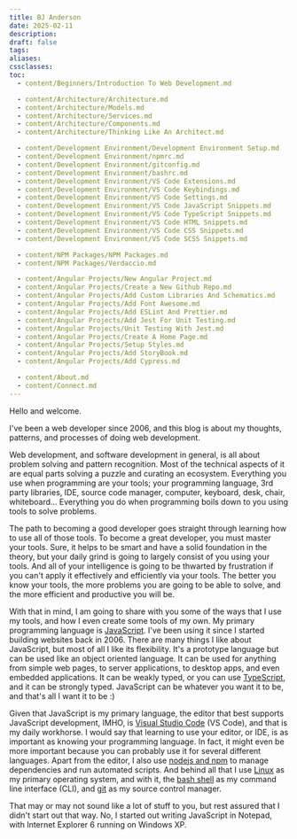 ```yaml
---
title: BJ Anderson
date: 2025-02-11
description:
draft: false
tags:
aliases:
cssclasses:
toc:
  - content/Beginners/Introduction To Web Development.md

  - content/Architecture/Architecture.md
  - content/Architecture/Models.md
  - content/Architecture/Services.md
  - content/Architecture/Components.md
  - content/Architecture/Thinking Like An Architect.md

  - content/Development Environment/Development Environment Setup.md
  - content/Development Environment/npmrc.md
  - content/Development Environment/gitconfig.md
  - content/Development Environment/bashrc.md
  - content/Development Environment/VS Code Extensions.md
  - content/Development Environment/VS Code Keybindings.md
  - content/Development Environment/VS Code Settings.md
  - content/Development Environment/VS Code JavaScript Snippets.md
  - content/Development Environment/VS Code TypeScript Snippets.md
  - content/Development Environment/VS Code HTML Snippets.md
  - content/Development Environment/VS Code CSS Snippets.md
  - content/Development Environment/VS Code SCSS Snippets.md

  - content/NPM Packages/NPM Packages.md
  - content/NPM Packages/Verdaccio.md

  - content/Angular Projects/New Angular Project.md
  - content/Angular Projects/Create a New Github Repo.md
  - content/Angular Projects/Add Custom Libraries And Schematics.md
  - content/Angular Projects/Add Font Awesome.md
  - content/Angular Projects/Add ESLint And Prettier.md
  - content/Angular Projects/Add Jest For Unit Testing.md
  - content/Angular Projects/Unit Testing With Jest.md
  - content/Angular Projects/Create A Home Page.md
  - content/Angular Projects/Setup Styles.md
  - content/Angular Projects/Add StoryBook.md
  - content/Angular Projects/Add Cypress.md

  - content/About.md
  - content/Connect.md
---
```


Hello and welcome.

I've been a web developer since 2006, and this blog is about my thoughts, patterns, and processes of doing web development.

Web development, and software development in general, is all about problem solving and pattern recognition. Most of the technical aspects of it are equal parts solving a puzzle and curating an ecosystem. Everything you use when programming are your tools; your programming language, 3rd party libraries, IDE, source code manager, computer, keyboard, desk, chair, whiteboard... Everything you do when programming boils down to you using tools to solve problems.

The path to becoming a good developer goes straight through learning how to use all of those tools. To become a great developer, you must master your tools. Sure, it helps to be smart and have a solid foundation in the theory, but your daily grind is going to largely consist of you using your tools. And all of your intelligence is going to be thwarted by frustration if you can't apply it effectively and efficiently via your tools. The better you know your tools, the more problems you are going to be able to solve, and the more efficient and productive you will be.

With that in mind, I am going to share with you some of the ways that I use my tools, and how I even create some tools of my own. My primary programming language is [JavaScript](http://vanilla-js.com/). I've been using it since I started building websites back in 2006. There are many things I like about JavaScript, but most of all I like its flexibility. It's a prototype language but can be used like an object oriented language. It can be used for anything from simple web pages, to server applications, to desktop apps, and even embedded applications. It can be weakly typed, or you can use [TypeScript](https://www.typescriptlang.org/), and it can be strongly typed. JavaScript can be whatever you want it to be, and that's all I want it to be :)

Given that JavaScript is my primary language, the editor that best supports JavaScript development, IMHO, is [Visual Studio Code](https://code.visualstudio.com/) (VS Code), and that is my daily workhorse. I would say that learning to use your editor, or IDE, is as important as knowing your programming language. In fact, it might even be more important because you can probably use it for several different languages. Apart from the editor, I also use [nodejs and npm](https://nodejs.org/en) to manage dependencies and run automated scripts. And behind all that I use [Linux](https://www.linux.org/) as my primary operating system, and with it, the [bash shell](https://www.gnu.org/software/bash/) as my command line interface (CLI), and [git](https://git-scm.com/) as my source control manager.

That may or may not sound like a lot of stuff to you, but rest assured that I didn't start out that way. No, I started out writing JavaScript in Notepad, with Internet Explorer 6 running on Windows XP.
